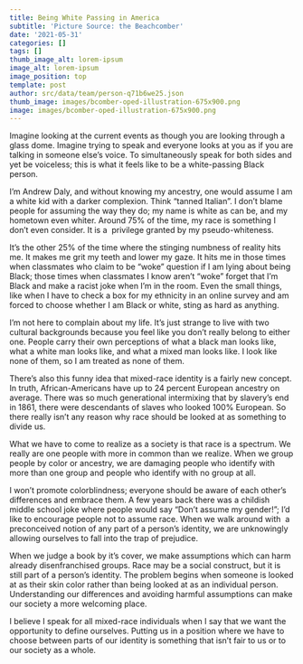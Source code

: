 ```yaml
---
title: Being White Passing in America
subtitle: 'Picture Source: the Beachcomber'
date: '2021-05-31'
categories: []
tags: []
thumb_image_alt: lorem-ipsum
image_alt: lorem-ipsum
image_position: top
template: post
author: src/data/team/person-q71b6we25.json
thumb_image: images/bcomber-oped-illustration-675x900.png
image: images/bcomber-oped-illustration-675x900.png
---
```

Imagine looking at the current events as though you are looking through a glass dome. Imagine trying to speak and everyone looks at you as if you are talking in someone else’s voice. To simultaneously speak for both sides and yet be voiceless; this is what it feels like to be a white-passing Black person. 


I’m Andrew Daly, and without knowing my ancestry, one would assume I am a white kid with a darker complexion. Think “tanned Italian”. I don’t blame people for assuming the way they do; my name is white as can be, and my hometown even whiter. Around 75% of the time, my race is something I don’t even consider. It is a  privilege granted by my pseudo-whiteness. 

It’s the other 25% of the time where the stinging numbness of reality hits me. It makes me grit my teeth and lower my gaze. It hits me in those times when classmates who claim to be “woke” question if I am lying about being Black; those times when classmates I know aren’t “woke” forget that I’m Black and make a racist joke when I’m in the room. Even the small things, like when I have to check a box for my ethnicity in an online survey and am forced to choose whether I am Black or white, sting as hard as anything. 

I’m not here to complain about my life. It’s just strange to live with two cultural backgrounds because you feel like you don’t really belong to either one. People carry their own perceptions of what a black man looks like, what a white man looks like, and what a mixed man looks like. I look like none of them, so I am treated as none of them. 

There’s also this funny idea that mixed-race identity is a fairly new concept. In truth, African-Americans have up to 24 percent European ancestry on average. There was so much generational intermixing that by slavery’s end in 1861, there were descendants of slaves who looked 100% European. So there really isn’t any reason why race should be looked at as something to divide us.

What we have to come to realize as a society is that race is a spectrum. We really are one people with more in common than we realize. When we group people by color or ancestry, we are damaging people who identify with more than one group and people who identify with no group at all.

I won’t promote colorblindness; everyone should be aware of each other’s differences and embrace them. A few years back there was a childish middle school joke where people would say “Don’t assume my gender!”; I’d like to encourage people not to assume race. When we walk around with  a preconceived notion of any part of a person’s identity, we are unknowingly allowing ourselves to fall into the trap of prejudice.

When we judge a book by it’s cover, we make assumptions which can harm already disenfranchised groups. Race may be a social construct, but it is still part of a person’s identity. The problem begins when someone is looked at as their skin color rather than being looked at as an individual person. Understanding our differences and avoiding harmful assumptions can make our society a more welcoming place.

I believe I speak for all mixed-race individuals when I say that we want the opportunity to define ourselves. Putting us in a position where we have to choose between parts of our identity is something that isn’t fair to us or to our society as a whole.
